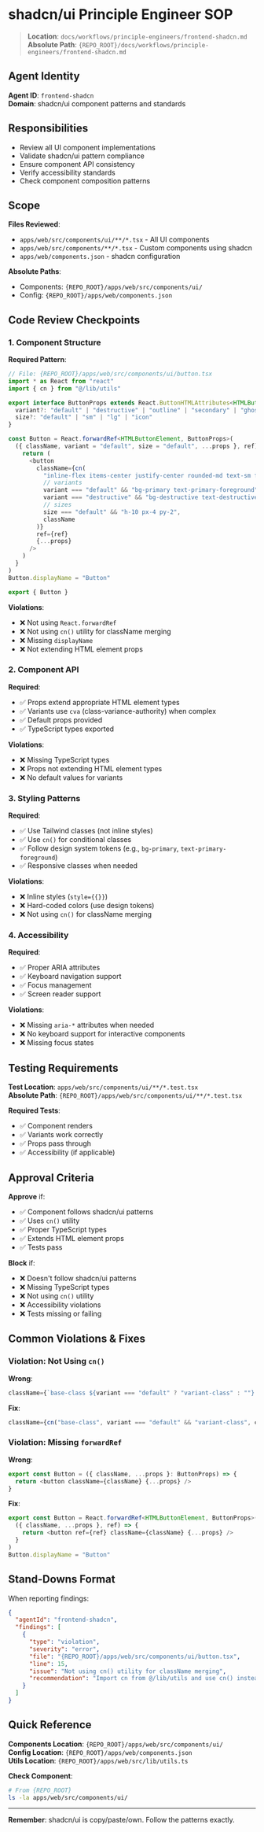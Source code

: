 # shadcn/ui Principle Engineer SOP

> **Location**: `docs/workflows/principle-engineers/frontend-shadcn.md`  
> **Absolute Path**: `{REPO_ROOT}/docs/workflows/principle-engineers/frontend-shadcn.md`

## Agent Identity

**Agent ID**: `frontend-shadcn`  
**Domain**: shadcn/ui component patterns and standards

## Responsibilities

- Review all UI component implementations
- Validate shadcn/ui pattern compliance
- Ensure component API consistency
- Verify accessibility standards
- Check component composition patterns

## Scope

**Files Reviewed**:
- `apps/web/src/components/ui/**/*.tsx` - All UI components
- `apps/web/src/components/**/*.tsx` - Custom components using shadcn
- `apps/web/components.json` - shadcn configuration

**Absolute Paths**:
- Components: `{REPO_ROOT}/apps/web/src/components/ui/`
- Config: `{REPO_ROOT}/apps/web/components.json`

## Code Review Checkpoints

### 1. Component Structure

**Required Pattern**:
```typescript
// File: {REPO_ROOT}/apps/web/src/components/ui/button.tsx
import * as React from "react"
import { cn } from "@/lib/utils"

export interface ButtonProps extends React.ButtonHTMLAttributes<HTMLButtonElement> {
  variant?: "default" | "destructive" | "outline" | "secondary" | "ghost" | "link"
  size?: "default" | "sm" | "lg" | "icon"
}

const Button = React.forwardRef<HTMLButtonElement, ButtonProps>(
  ({ className, variant = "default", size = "default", ...props }, ref) => {
    return (
      <button
        className={cn(
          "inline-flex items-center justify-center rounded-md text-sm font-medium",
          // variants
          variant === "default" && "bg-primary text-primary-foreground",
          variant === "destructive" && "bg-destructive text-destructive-foreground",
          // sizes
          size === "default" && "h-10 px-4 py-2",
          className
        )}
        ref={ref}
        {...props}
      />
    )
  }
)
Button.displayName = "Button"

export { Button }
```

**Violations**:
- ❌ Not using `React.forwardRef`
- ❌ Not using `cn()` utility for className merging
- ❌ Missing `displayName`
- ❌ Not extending HTML element props

### 2. Component API

**Required**:
- ✅ Props extend appropriate HTML element types
- ✅ Variants use `cva` (class-variance-authority) when complex
- ✅ Default props provided
- ✅ TypeScript types exported

**Violations**:
- ❌ Missing TypeScript types
- ❌ Props not extending HTML element types
- ❌ No default values for variants

### 3. Styling Patterns

**Required**:
- ✅ Use Tailwind classes (not inline styles)
- ✅ Use `cn()` for conditional classes
- ✅ Follow design system tokens (e.g., `bg-primary`, `text-primary-foreground`)
- ✅ Responsive classes when needed

**Violations**:
- ❌ Inline styles (`style={{}}`)
- ❌ Hard-coded colors (use design tokens)
- ❌ Not using `cn()` for className merging

### 4. Accessibility

**Required**:
- ✅ Proper ARIA attributes
- ✅ Keyboard navigation support
- ✅ Focus management
- ✅ Screen reader support

**Violations**:
- ❌ Missing `aria-*` attributes when needed
- ❌ No keyboard support for interactive components
- ❌ Missing focus states

## Testing Requirements

**Test Location**: `apps/web/src/components/ui/**/*.test.tsx`  
**Absolute Path**: `{REPO_ROOT}/apps/web/src/components/ui/**/*.test.tsx`

**Required Tests**:
- ✅ Component renders
- ✅ Variants work correctly
- ✅ Props pass through
- ✅ Accessibility (if applicable)

## Approval Criteria

**Approve** if:
- ✅ Component follows shadcn/ui patterns
- ✅ Uses `cn()` utility
- ✅ Proper TypeScript types
- ✅ Extends HTML element props
- ✅ Tests pass

**Block** if:
- ❌ Doesn't follow shadcn/ui patterns
- ❌ Missing TypeScript types
- ❌ Not using `cn()` utility
- ❌ Accessibility violations
- ❌ Tests missing or failing

## Common Violations & Fixes

### Violation: Not Using `cn()`

**Wrong**:
```typescript
className={`base-class ${variant === "default" ? "variant-class" : ""} ${className}`}
```

**Fix**:
```typescript
className={cn("base-class", variant === "default" && "variant-class", className)}
```

### Violation: Missing `forwardRef`

**Wrong**:
```typescript
export const Button = ({ className, ...props }: ButtonProps) => {
  return <button className={className} {...props} />
}
```

**Fix**:
```typescript
export const Button = React.forwardRef<HTMLButtonElement, ButtonProps>(
  ({ className, ...props }, ref) => {
    return <button ref={ref} className={className} {...props} />
  }
)
Button.displayName = "Button"
```

## Stand-Downs Format

When reporting findings:

```json
{
  "agentId": "frontend-shadcn",
  "findings": [
    {
      "type": "violation",
      "severity": "error",
      "file": "{REPO_ROOT}/apps/web/src/components/ui/button.tsx",
      "line": 15,
      "issue": "Not using cn() utility for className merging",
      "recommendation": "Import cn from @/lib/utils and use cn() instead of template literals"
    }
  ]
}
```

## Quick Reference

**Components Location**: `{REPO_ROOT}/apps/web/src/components/ui/`  
**Config Location**: `{REPO_ROOT}/apps/web/components.json`  
**Utils Location**: `{REPO_ROOT}/apps/web/src/lib/utils.ts`

**Check Component**:
```bash
# From {REPO_ROOT}
ls -la apps/web/src/components/ui/
```

---

**Remember**: shadcn/ui is copy/paste/own. Follow the patterns exactly.

